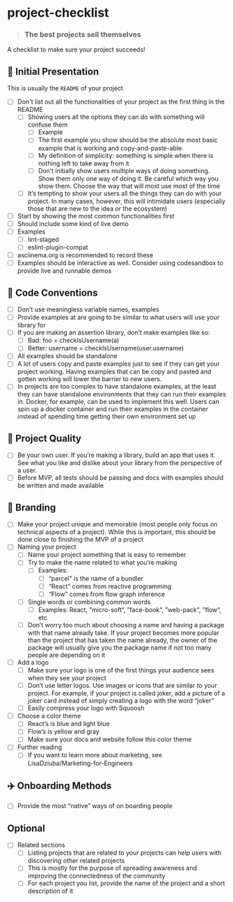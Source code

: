# project-checklist

> ### The best projects sell themselves

A checklist to make sure your project succeeds!

## 🎨 Initial Presentation

This is usually the `README` of your project

- [ ] Don't list out all the functionalities of your project as the first thing in the README
    - [ ] Showing users all the options they can do with something will confuse them
        - [ ] Example
        - [ ] The first example you show should be the absolute most basic example that is working and copy-and-paste-able. 
        - [ ] My definition of simplicity: something is simple when there is nothing left to take away from it
        - [ ] Don’t initially show users multiple ways of doing something. Show them only one way of doing it. Be careful which way you show them. Choose the way that will most use most of the time
    - [ ] It’s tempting to show your users all the things they can do with your project. In many cases, however, this will intimidate users (especially those that are new to the idea or the ecosystem)
- [ ] Start by showing the most common functionalities first
- [ ] Should include some kind of live demo
- [ ] Examples
    - [ ] lint-staged
    - [ ] eslint-plugin-compat
- [ ] asciinema.org is recommended to record these
- [ ] Examples should be interactive as well. Consider using codesandbox to provide live and runnable demos

## 🧹 Code Conventions

- [ ] Don’t use meaningless variable names, examples
- [ ] Provide examples at are going to be similar to what users will use your library for
- [ ] If you are making an assertion library, don’t make examples like so:
    - [ ] Bad: foo = checkIsUsername(a)
    - [ ] Better: username = checkIsUsername(user.username)
- [ ] All examples should be standalone
- [ ] A lot of users copy and paste examples just to see if they can get your project working. Having examples that can be copy and pasted and gotten working will lower the barrier to new users.
- [ ] In projects are too complex to have standalone examples, at the least they can have standalone environments that they can run their examples in. Docker, for example, can be used to implement this well. Users can spin up a docker container and run their examples in the container instead of spending time getting their own environment set up

## 💯 Project Quality

- [ ] Be your own user. If you’re making a library, build an app that uses it. See what you like and dislike about your library from the perspective of a user.
- [ ] Before MVP, all tests should be passing and docs with examples should be written and made available

## 👑  Branding

- [ ] Make your project unique and memorable (most people only focus on technical aspects of a project). While this is important, this should be done close to finishing the MVP of a project
- [ ] Naming your project
    - [ ] Name your project something that is easy to remember
    - [ ] Try to make the name related to what you’re making
        - [ ] Examples:
            - [ ] “parcel” is the name of a bundler
            - [ ] “React” comes from reactive programming
            - [ ] “Flow” comes from flow graph inference
    - [ ] Single words or combining common words
        - [ ] Examples: React, ”micro-soft“, ”face-book“, ”web-pack“, ”flow“, etc
    - [ ] Don’t worry too much about choosing a name and having a package with that name already take. If your project becomes more popular than the project that has taken the name already, the owner of the package will usually give you the package name if not too many people are depending on it
- [ ] Add a logo
    - [ ] Make sure your logo is one of the first things your audience sees when they see your project
    - [ ] Don’t use letter logos. Use images or icons that are similar to your project. For example, if your project is called joker, add a picture of a joker card instead of simply creating a logo with the word “joker”
    - [ ] Easily compress your logo with Squoosh
- [ ] Choose a color theme
    - [ ] React’s is blue and light blue
    - [ ] Flow’s is yellow and gray
    - [ ] Make sure your docs and website follow this color theme
- [ ] Further reading
    - [ ] If you want to learn more about marketing, see LisaDziuba/Marketing-for-Engineers

## ✈️ Onboarding Methods

- [ ] Provide the most “native” ways of on boarding people

## Optional

- [ ] Related sections
    - [ ] Listing projects that are related to your projects can help users with discovering other related projects
    - [ ] This is mostly for the purpose of spreading awareness and improving the connectedness of the community
    - [ ] For each project you list, provide the name of the project and a short description of it
